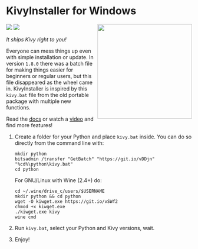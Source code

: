 KivyInstaller for Windows
=========================

<img align="right" height="256" src="https://raw.githubusercontent.com/KeyWeeUsr/KivyInstaller/master/logo.png"/>

<a href="http://kivyinstaller.readthedocs.io/en/master/" target="_blank">
<img src="https://img.shields.io/badge/docs-master-brightgreen.svg" /></a>
<a href="https://ci.appveyor.com/project/KeyWeeUsr/KivyInstaller" target="_blank">
<img src="https://ci.appveyor.com/api/projects/status/bjusk0ueobr6d30x?svg=true" /></a>

_It ships Kivy right to you!_

Everyone can mess things up even with simple installation or update. In
version `1.8.0` there was a batch file for making things easier for beginners
or regular users, but this file disappeared as the wheel came in. KivyInstaller
is inspired by this `kivy.bat` file from the old portable package with multiple
new functions.

Read the [docs](http://kivyinstaller.readthedocs.io/en/master/) or watch
a [video](https://youtu.be/ch_ILDBEaok) and find more features!

1. Create a folder for your Python and place `kivy.bat` inside.
   You can do so directly from the command line with:

       mkdir python
       bitsadmin /transfer "GetBatch" "https://git.io/vDDjn" "%cd%\python\kivy.bat"
       cd python

   For GNU/Linux with Wine (2.4+) do:

       cd ~/.wine/drive_c/users/$USERNAME
       mkdir python && cd python
       wget -O kiwget.exe https://git.io/vSWf2
       chmod +x kiwget.exe
       ./kiwget.exe kivy
       wine cmd

2. Run `kivy.bat`, select your Python and Kivy versions, wait.

3. Enjoy!
